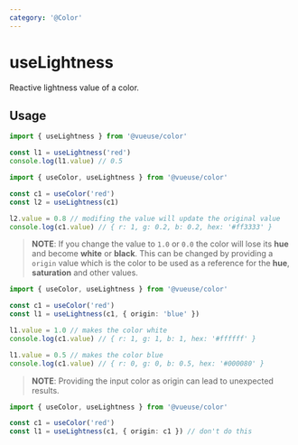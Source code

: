 ```yaml
---
category: '@Color'
---
```


# useLightness

Reactive lightness value of a color.

## Usage

```ts
import { useLightness } from '@vueuse/color'

const l1 = useLightness('red')
console.log(l1.value) // 0.5
```

```ts
import { useColor, useLightness } from '@vueuse/color'

const c1 = useColor('red')
const l2 = useLightness(c1)

l2.value = 0.8 // modifing the value will update the original value
console.log(c1.value) // { r: 1, g: 0.2, b: 0.2, hex: '#ff3333' }
```

> **NOTE**: If you change the value to `1.0` or `0.0` the color will lose its **hue** and become **white** or **black**. This can be changed by providing a `origin` value which is the color to be used as a reference for the **hue**, **saturation** and other values.

```ts
import { useColor, useLightness } from '@vueuse/color'

const c1 = useColor('red')
const l1 = useLightness(c1, { origin: 'blue' })

l1.value = 1.0 // makes the color white
console.log(c1.value) // { r: 1, g: 1, b: 1, hex: '#ffffff' }

l1.value = 0.5 // makes the color blue
console.log(c1.value) // { r: 0, g: 0, b: 0.5, hex: '#000080' }
```

> **NOTE**: Providing the input color as origin can lead to unexpected results.

```ts
import { useColor, useLightness } from '@vueuse/color'

const c1 = useColor('red')
const l1 = useLightness(c1, { origin: c1 }) // don't do this
```
